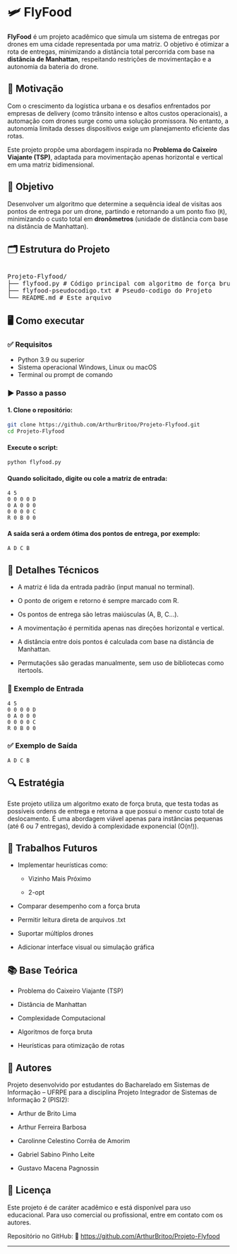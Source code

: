# 🛩️ FlyFood

**FlyFood** é um projeto acadêmico que simula um sistema de entregas por drones em uma cidade representada por uma matriz. O objetivo é otimizar a rota de entregas, minimizando a distância total percorrida com base na **distância de Manhattan**, respeitando restrições de movimentação e a autonomia da bateria do drone.

## 📌 Motivação

Com o crescimento da logística urbana e os desafios enfrentados por empresas de delivery (como trânsito intenso e altos custos operacionais), a automação com drones surge como uma solução promissora. No entanto, a autonomia limitada desses dispositivos exige um planejamento eficiente das rotas.

Este projeto propõe uma abordagem inspirada no **Problema do Caixeiro Viajante (TSP)**, adaptada para movimentação apenas horizontal e vertical em uma matriz bidimensional.

## 🎯 Objetivo

Desenvolver um algoritmo que determine a sequência ideal de visitas aos pontos de entrega por um drone, partindo e retornando a um ponto fixo (`R`), minimizando o custo total em **dronômetros** (unidade de distância com base na distância de Manhattan).

## 🗂️ Estrutura do Projeto
<pre lang="markdown"> 
Projeto-Flyfood/
├── flyfood.py # Código principal com algoritmo de força bruta
├── flyfood-pseudocodigo.txt # Pseudo-codigo do Projeto
└── README.md # Este arquivo
</pre>

## 🖥️ Como executar

### ✅ Requisitos

- Python 3.9 ou superior
- Sistema operacional Windows, Linux ou macOS
- Terminal ou prompt de comando

### ▶️ Passo a passo

#### 1. Clone o repositório:

```bash
git clone https://github.com/ArthurBritoo/Projeto-Flyfood.git
cd Projeto-Flyfood
```
#### Execute o script:
```bash
python flyfood.py
```
#### Quando solicitado, digite ou cole a matriz de entrada:
```code
4 5
0 0 0 0 D
0 A 0 0 0
0 0 0 0 C
R 0 B 0 0
```
#### A saída será a ordem ótima dos pontos de entrega, por exemplo:

```code
A D C B
```
## 🔧 Detalhes Técnicos
- A matriz é lida da entrada padrão (input manual no terminal).

- O ponto de origem e retorno é sempre marcado com R.

- Os pontos de entrega são letras maiúsculas (A, B, C...).

- A movimentação é permitida apenas nas direções horizontal e vertical.

- A distância entre dois pontos é calculada com base na distância de Manhattan.

- Permutações são geradas manualmente, sem uso de bibliotecas como itertools.

### 🧪 Exemplo de Entrada
```code
4 5
0 0 0 0 D
0 A 0 0 0
0 0 0 0 C
R 0 B 0 0
```
### ✅ Exemplo de Saída
```code
A D C B
```
## 🔍 Estratégia
Este projeto utiliza um algoritmo exato de força bruta, que testa todas as possíveis ordens de entrega e retorna a que possui o menor custo total de deslocamento. É uma abordagem viável apenas para instâncias pequenas (até 6 ou 7 entregas), devido à complexidade exponencial (O(n!)).

## 🚧 Trabalhos Futuros
- Implementar heurísticas como:

  - Vizinho Mais Próximo

  - 2-opt

- Comparar desempenho com a força bruta

- Permitir leitura direta de arquivos .txt

- Suportar múltiplos drones

- Adicionar interface visual ou simulação gráfica

## 📚 Base Teórica
- Problema do Caixeiro Viajante (TSP)

- Distância de Manhattan

- Complexidade Computacional

- Algoritmos de força bruta

- Heurísticas para otimização de rotas

## 👥 Autores
Projeto desenvolvido por estudantes do Bacharelado em Sistemas de Informação – UFRPE para a disciplina Projeto Integrador de Sistemas de Informação 2 (PISI2):

- Arthur de Brito Lima

- Arthur Ferreira Barbosa

- Carolinne Celestino Corrêa de Amorim

- Gabriel Sabino Pinho Leite

- Gustavo Macena Pagnossin

## 📜 Licença
Este projeto é de caráter acadêmico e está disponível para uso educacional. Para uso comercial ou profissional, entre em contato com os autores.

Repositório no GitHub:
🔗 https://github.com/ArthurBritoo/Projeto-Flyfood

---








